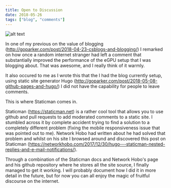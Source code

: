 ```yaml
---
title: Open to Discussion
date: 2018-05-26
tags: ["blog", "comments"]
---
```

![alt text](/img/post_images/180525_jenny.png "Check out the flowers!")

In one of my previous on the value of blogging (http://goparker.com/post/2018-04-23-csblogs-and-blogging/) I remarked on how once a random internet stranger had left a comment that substantially improved the performance of the eGPU setup that I was blogging about. That was awesome, and I really think of it warmly.

It also occured to me as I wrote this that the I had the blog currently setup, using static site generator Hugo (http://goparker.com/post/2018-05-08-github-pages-and-hugo/) I did not have the capability for people to leave comments.

This is where Staticman comes in.
<!--more-->

Staticman (https://staticman.net) is a rather cool tool that allows you to use github and pull requests to add moderated comments to a static site. I stumbled across it by complete accident trying to find a solution to a completely different problem (fixing the mobile responsiveness issue that was pointed out to me). Network Hobo had written about he had solved that problem and whilst on his site I browsed around and discovered this post on Staticman (https://networkhobo.com/2017/12/30/hugo---staticman-nested-replies-and-e-mail-notifications/).

Through a combination of the Staticman docs and Network Hobo's page and his github repository where he stores all the site source, I finally managed to get it working. I will probably document how I did it in more detail in the future, but for now you can all enjoy the magic of fruitful discourse on the internet.